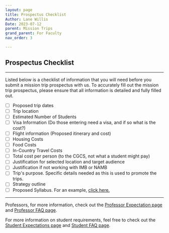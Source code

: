 ```yaml
---
layout: page
title: Prospectus Checklist
Author: Lane Willis
Date: 2023-07-12
parent: Mission Trips
grand_parent: For Faculty
nav_order: 3

---
```


## Prospectus Checklist

---

Listed below is a checklist of information that you will need before you submit a mission trip prospectus with us. To accurately fill out the mission trip prospectus, please ensure that all information is detailed and fully filled out.

- [ ] Proposed trip dates
- [ ] Trip location
- [ ] Estimated Number of Students
- [ ] Visa Information (Do those entering need a visa, and if so what is the cost?)
- [ ] Flight information (Proposed itinerary and cost)
- [ ] Housing Costs
- [ ] Food Costs
- [ ] In-Country Travel Costs
- [ ] Total cost per person (to the CGCS, not what a student might pay)
- [ ] Justification for selected location and target audience
- [ ] Justification if not working with IMB or NAMB
- [ ] Trip's purpose. Specific details needed as this is used to promote the trips.
- [ ] Strategy outline
- [ ] Proposed Syllabus. For an example, [click here.](/missions-center/files/Mission%20Trip%20Syllabus%20Template.pdf)

---

Professors, for more information, check out the [Professor Expectation page](/missions-center/for-faculty/mission-trips-faculty/professor-expectations.html) and [Professor FAQ page](/missions-center/for-faculty/mission-trips-faculty/professor-faq.html).

For more information on student requirements, feel free to check out the [Student Expectations page](/missions-center/for-students/mission-trips/student-expectations.html) and [Student FAQ page](/missions-center/for-students/mission-trips/student-faq.html).
